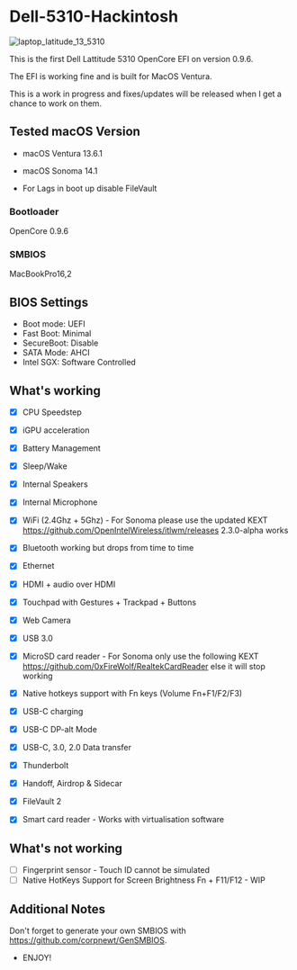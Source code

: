 # Dell-5310-Hackintosh

![laptop_latitude_13_5310](https://github.com/apollohackintosh/Dell-5310-Hackintosh/assets/9867529/8a5ec8b3-8e74-4382-9473-6c8fbc98e991)

This is the first Dell Lattitude 5310 OpenCore EFI on version 0.9.6.

The EFI is working fine and is built for MacOS Ventura.

This is a work in progress and fixes/updates will be released when I get a chance to work on them.

## Tested macOS Version

- macOS Ventura 13.6.1
- macOS Sonoma 14.1

- For Lags in boot up disable FileVault

### Bootloader

OpenCore 0.9.6

### SMBIOS

MacBookPro16,2


## BIOS Settings

- Boot mode: UEFI
- Fast Boot: Minimal
- SecureBoot: Disable
- SATA Mode: AHCI 
- Intel SGX: Software Controlled


## What's working

 
 - [x] CPU Speedstep

 - [x] iGPU acceleration

 - [x] Battery Management
 
 - [x] Sleep/Wake
 
 - [x] Internal Speakers
 
 - [x] Internal Microphone
 
 - [x] WiFi (2.4Ghz + 5Ghz) - For Sonoma please use the updated KEXT
       https://github.com/OpenIntelWireless/itlwm/releases 2.3.0-alpha works

 - [x] Bluetooth working but drops from time to time

 - [x] Ethernet

 - [x] HDMI + audio over HDMI

 - [x] Touchpad with Gestures + Trackpad + Buttons

 - [x] Web Camera

 - [x] USB 3.0

 - [x] MicroSD card reader - For Sonoma only use the following KEXT
       https://github.com/0xFireWolf/RealtekCardReader else it will stop working

 - [x] Native hotkeys support with Fn keys (Volume Fn+F1/F2/F3)
 
 - [x] USB-C charging

 - [x] USB-C DP-alt Mode

 - [x] USB-C, 3.0, 2.0 Data transfer
 
 - [x] Thunderbolt
 
 - [x] Handoff, Airdrop & Sidecar

 - [x] FileVault 2

 - [x] Smart card reader - Works with virtualisation software
 
## What's not working

- [ ] Fingerprint sensor - Touch ID cannot be simulated
- [ ] Native HotKeys Support for Screen Brightness Fn + F11/F12 - WIP

## Additional Notes

Don't forget to generate your own SMBIOS with https://github.com/corpnewt/GenSMBIOS. 

- ENJOY!
